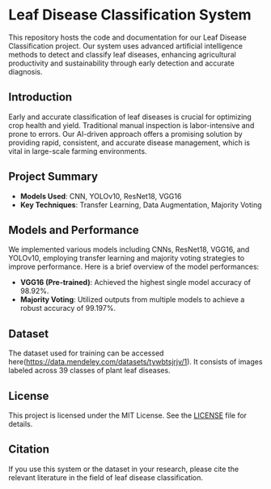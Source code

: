 # Leaf Disease Classification System

This repository hosts the code and documentation for our Leaf Disease Classification project. Our system uses advanced artificial intelligence methods to detect and classify leaf diseases, enhancing agricultural productivity and sustainability through early detection and accurate diagnosis.

## Introduction
Early and accurate classification of leaf diseases is crucial for optimizing crop health and yield. Traditional manual inspection is labor-intensive and prone to errors. Our AI-driven approach offers a promising solution by providing rapid, consistent, and accurate disease management, which is vital in large-scale farming environments.

## Project Summary
- **Models Used**: CNN, YOLOv10, ResNet18, VGG16
- **Key Techniques**: Transfer Learning, Data Augmentation, Majority Voting

## Models and Performance
We implemented various models including CNNs, ResNet18, VGG16, and YOLOv10, employing transfer learning and majority voting strategies to improve performance. Here is a brief overview of the model performances:
- **VGG16 (Pre-trained)**: Achieved the highest single model accuracy of 98.92%.
- **Majority Voting**: Utilized outputs from multiple models to achieve a robust accuracy of 99.197%.

## Dataset
The dataset used for training can be accessed here(https://data.mendeley.com/datasets/tywbtsjrjv/1). It consists of images labeled across 39 classes of plant leaf diseases.

## License
This project is licensed under the MIT License. See the [LICENSE](LICENSE) file for details.

## Citation
If you use this system or the dataset in your research, please cite the relevant literature in the field of leaf disease classification.